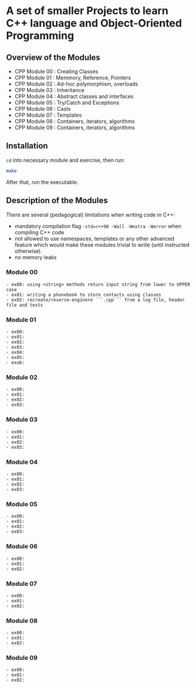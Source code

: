 # A set of smaller Projects to learn C++ language and Object-Oriented Programming

## Overview of the Modules 

* CPP Module 00 :	Creating Classes
* CPP Module 01 :	Memmory, Reference, Pointers
* CPP Module 02 :	Ad-hoc polymorphism, overloads
* CPP Module 03 :	Inheritance
* CPP Module 04 :	Abstract classes and interfaces
* CPP Module 05 :	Try/Catch and Exceptions
* CPP Module 06 :	Casts
* CPP Module 07 :	Templates
* CPP Module 08 :	Containers, iterators, algorithms
* CPP Module 09 :	Containers, iterators, algorithms

## Installation

```cd``` into necessary module and exercise, then run:
```bash
make
```

After that, run the executable.


## Description of the Modules

There are several (pedagogical) limitations when writing code in C++:
- mandatory compilation flag ```-std=c++98 -Wall -Wextra -Werror``` when compiling C++ code
- not allowed to use namespaces, templates or any other advanced feature which would make these
  modules trivial to write (until instructed otherwise).
- no memory leaks

### Module 00

	- ex00: using <string> methods return input string from lower to UPPER case
	- ex01: writing a phonebook to store contacts using classes
	- ex02: recreate/reverse-enginere ```.cpp``` from a log file, header file and tests

### Module 01

	- ex00: 
	- ex01:
	- ex02:
	- ex03:
	- ex04:
	- ex05:
	- exo6:

### Module 02

	- ex00: 
	- ex01:
	- ex02:
	- ex03:

### Module 03

	- ex00: 
	- ex01:
	- ex02:
	- ex03:

### Module 04

	- ex00: 
	- ex01:
	- ex02:
	- ex03:

### Module 05

	- ex00: 
	- ex01:
	- ex02:
	- ex03:

### Module 06

	- ex00: 
	- ex01:
	- ex02:

### Module 07

	- ex00: 
	- ex01:
	- ex02:

### Module 08

	- ex00: 
	- ex01:
	- ex02:

### Module 09

	- ex00: 
	- ex01:
	- ex02:
